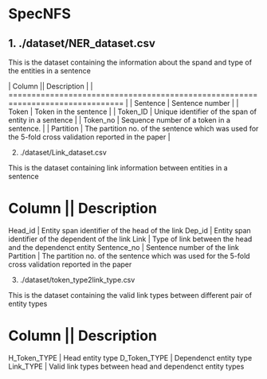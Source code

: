 # SpecNFS

## 1. ./dataset/NER_dataset.csv

This is the dataset containing the information about the spand and type of the entities in a sentence

| Column   ||  Description | 
| =============================================================================== | 
| Sentence  |  Sentence number | 
| Token     |  Token in the sentence | 
| Token_ID  |  Unique identifier of the span of entity in a sentence | 
| Token_no  |  Sequence number of a token in a sentence. | 
| Partition |  The partition no. of the sentence which was used for the 5-fold cross validation reported in the paper  |

2. ./dataset/Link_dataset.csv

This is the dataset containing link information between entities in a sentence

Column       ||  Description
===============================================================================
Head_id      |  Entity span identifier of the head of the link
Dep_id       |  Entity span identifier of the dependent of the link
Link         |  Type of link between the head and the dependenct entity
Sentence_no  |  Sentence number of the link
Partition    |  The partition no. of the sentence which was used for the 5-fold cross validation reported in the paper 

3. ./dataset/token_type2link_type.csv

This is the dataset containing the valid link types between different pair of entity types

Column       ||  Description
===============================================================================
H_Token_TYPE | Head entity type
D_Token_TYPE | Dependenct entity type
Link_TYPE    | Valid link types between head and dependenct entity types

